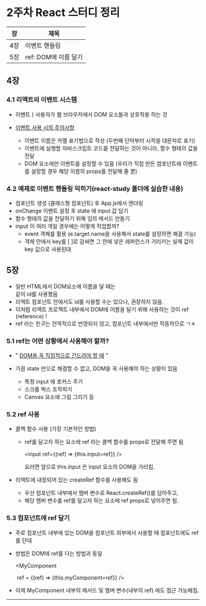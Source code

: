 # 2주차 React 스터디 정리



| 장   | 제목                 |
| ---- | -------------------- |
| 4장  | 이벤트 핸들링        |
| 5장  | ref: DOM에 이름 달기 |



## 4장

### 4.1 리액트의 이벤트 시스템

- 이벤트 ) 사용자가 웹 브라우저에서 DOM 요소들과 상호작용 하는 것

- <u>이벤트 사용 시의 주의사항</u>

  - 이벤트 이름은 카멜 표기법으로 작성 (두번째 단어부터 시작을 대문자로 표기)
  - 이벤트에 실행할 자바스크립트 코드를 전달하는 것이 아니라, 함수 형태의 값을 전달
  - DOM 요소에만 이벤트를 설정할 수 있음 (우리가 직접 만든 컴포넌트에 이벤트를 설정할 경우 해당 이름의 props를 전달해 줄 뿐)

  

### 4.2 예제로 이벤트 핸들링 익히기(react-study 폴더에 실습한 내용)

- 컴포넌트 생성 (클래스형 컴포넌트) 후 App.js에서 렌더링
- onChange 이벤트 설정 후 state 에 input 값 담기
- 함수 형태의 값을 전달하기 위해 임의 메서드 만들기
- input 이 여러 개일 경우에는 어떻게 작업할까?
  - event 객체를 활용 (e.target.name을 사용해서 state를 설정하면 해결 가능)
  - 객체 안에서 key를 [ ]로 감싸면 그 안에 넣은 레퍼런스가 가리키는 실제 값이 key 값으로 사용된대





## 5장

- 일반 HTML에서 DOM요소에 이름을 달 때는 <div id="어쩌고"> 같이 id를 사용했음
- 리액트 컴포넌트 안에서도 id를 사용할 수는 있으나, 권장하지 않음.
- 이처럼 리액트 프로젝트 내부에서 DOM에 이름을 달기 위해 사용하는 것이 ref (reference) !
- ref 라는 친구는 전역적으로 반영되지 않고, 컴포넌트 내부에서만 작동하므로 ㄱㅊ



### 5.1 ref는 어떤 상황에서 사용해야 할까?

- " <u>DOM을 꼭 직접적으로 건드려야 할 때</u> "



- 가끔 state 만으로 해결할 수 없고, DOM을 꼭 사용해야 하는 상황이 있음

  - 특정 input 에 포커스 주기
  - 스크롤 박스 조작하기
  - Canvas 요소에 그림 그리기 등




### 5.2 ref 사용

- 콜백 함수 사용 (가장 기본적인 방법)

  - ref를 달고자 하는 요소에 ref 라는 콜백 함수를 props로 전달해 주면 됨

    <input ref={(ref) => {this.input=ref}} />

    요러면 앞으로 this.input 은 input 요소의 DOM을 가리킴.

- 리액트에 내장되어 있는 createRef 함수를 사용해도 됨

  - 우선 컴포넌트 내부에서 멤버 변수로 React.createRef()를 담아주고,
  - 해당 멤버 변수를 ref를 달고자 하는 요소에 ref props로 넣어주면 됨.



### 5.3 컴포넌트에 ref 달기

- 주로 컴포넌트 내부에 있는 DOM을 컴포넌트 외부에서 사용할 때 컴포넌트에도 ref 를 단대

- 방법은 DOM에 ref를 다는 방법과 동일

  <MyComponent

  ​		ref = {(ref) => {this.myComponent=ref}}  />

- 이제 MyComponent 내부의 메서드 및 멤버 변수(내부의 ref) 에도 접근 가능해짐.



------